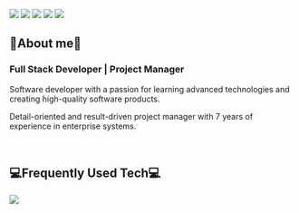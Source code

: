 ![](http://github-profile-summary-cards.vercel.app/api/cards/profile-details?username=desmondsyu&theme=prussian)
![](http://github-profile-summary-cards.vercel.app/api/cards/repos-per-language?username=desmondsyu&theme=prussian)
![](http://github-profile-summary-cards.vercel.app/api/cards/most-commit-language?username=desmondsyu&theme=prussian)
![](http://github-profile-summary-cards.vercel.app/api/cards/stats?username=desmondsyu&theme=prussian)
![](http://github-profile-summary-cards.vercel.app/api/cards/productive-time?username=desmondsyu&theme=prussian&utcOffset=8)

<div align="left">

  
  <h2>📣About me📣</h2>
  <h3>Full Stack Developer | Project Manager</h3>
  <p>
  Software developer with a passion for learning advanced technologies and creating high-quality software products.
  </p>
  <p>
  Detail-oriented and result-driven project manager with 7 years of experience in enterprise systems.
  </p>

  <br>

  <h2>💻Frequently Used Tech💻</h2>
  <p>
    <a href="https://skillicons.dev">
      <img src="https://skillicons.dev/icons?i=html,js,ts,css,tailwind,react,nextjs,bootstrap,htmx,nodejs,npm,vite,prisma,hibernate,php,laravel,mysql,mongodb,java,spring,maven,cs,linux,ubuntu,figma,wordpress,aws,vercel,docker,postman,git,github&perline=7" />
    </a>
  </p>

</div>
